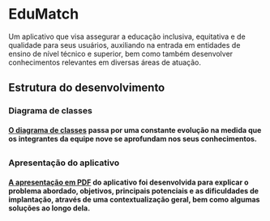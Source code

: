 # EduMatch
Um aplicativo que visa assegurar a educação inclusiva, equitativa e de qualidade para seus usuários, auxiliando na entrada em entidades de ensino de nível técnico e superior, bem como também desenvolver conhecimentos relevantes em diversas áreas de atuação.

## Estrutura do desenvolvimento
### Diagrama de classes 


#### [O diagrama de classes](https://lucid.app/lucidchart/dd95fb56-046f-432b-961e-838688c5f0ae/edit?viewport_loc=-419%2C-1184%2C3126%2C1495%2C0_0&invitationId=inv_65c61243-3a73-4968-b7b7-2a581f1a69a0) passa por uma constante evolução na medida que os integrantes da equipe nove se aprofundam nos seus conhecimentos.

##
### Apresentação do aplicativo
#### [A apresentação em PDF](https://github.com/VictorPrudente/vs13-squad9-EduMatch/blob/main/ApresentacaoPDF/EduTech%20-%20Vem%20Ser.pdf) do aplicativo foi desenvolvida para explicar o problema abordado, objetivos, principais potenciais e as dificuldades de implantação, através de uma contextualização geral, bem como algumas soluções ao longo dela.

##  

